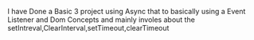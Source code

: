 I have Done a Basic 3 project using Async that to basically using a Event Listener and Dom Concepts and mainly involes about the setIntreval,ClearInterval,setTimeout,clearTimeout 
